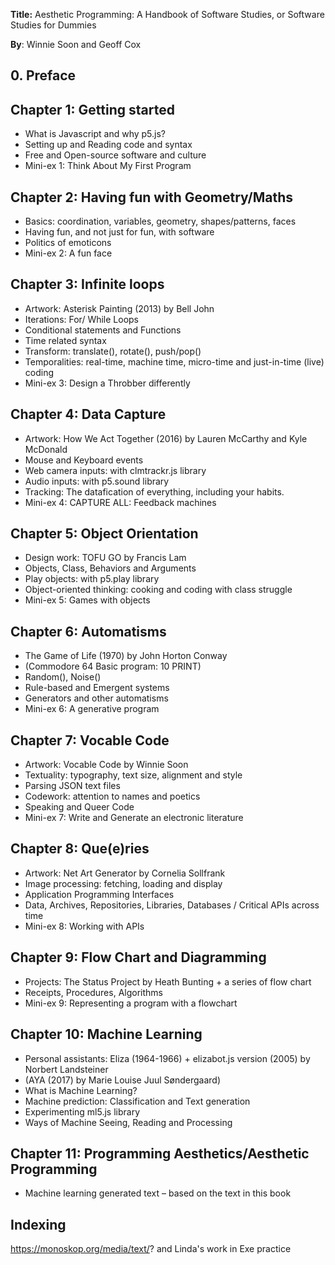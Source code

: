 **Title:** Aesthetic Programming: A Handbook of Software Studies, or Software Studies for Dummies

**By**: Winnie Soon and Geoff Cox

## 0. Preface

## Chapter 1: Getting started
* What is Javascript and why p5.js?
* Setting up and Reading code and syntax
* Free and Open-source software and culture
* Mini-ex 1: Think About My First Program

## Chapter 2: Having fun with Geometry/Maths
* Basics: coordination, variables, geometry, shapes/patterns, faces
* Having fun, and not just for fun, with software
* Politics of emoticons 
* Mini-ex 2: A fun face

## Chapter 3: Infinite loops
* Artwork: Asterisk Painting (2013) by Bell John
* Iterations: For/ While Loops
* Conditional statements and Functions
* Time related syntax
* Transform: translate(), rotate(), push/pop()
* Temporalities: real-time, machine time, micro-time and just-in-time (live) coding
* Mini-ex 3: Design a Throbber differently

## Chapter 4: Data Capture
* Artwork: How We Act Together (2016) by Lauren McCarthy and Kyle McDonald
* Mouse and Keyboard events
* Web camera inputs: with clmtrackr.js library
* Audio inputs: with p5.sound library
* Tracking: The datafication of everything, including your habits.
* Mini-ex 4: CAPTURE ALL: Feedback machines

## Chapter 5: Object Orientation
* Design work: TOFU GO by Francis Lam
* Objects, Class, Behaviors and Arguments
* Play objects: with p5.play library
* Object-oriented thinking: cooking and coding with class struggle 
* Mini-ex 5: Games with objects

## Chapter 6: Automatisms
* The Game of Life (1970) by John Horton Conway
* (Commodore 64 Basic program: 10 PRINT)
* Random(), Noise()
* Rule-based and Emergent systems
* Generators and other automatisms
* Mini-ex 6: A generative program

## Chapter 7: Vocable Code
* Artwork: Vocable Code by Winnie Soon
* Textuality: typography, text size, alignment and style
* Parsing JSON text files
* Codework: attention to names and poetics
* Speaking and Queer Code
* Mini-ex 7: Write and Generate an electronic literature

## Chapter 8: Que(e)ries
* Artwork: Net Art Generator by Cornelia Sollfrank
* Image processing: fetching, loading and display
* Application Programming Interfaces
* Data, Archives, Repositories, Libraries, Databases / Critical APIs across time
* Mini-ex 8: Working with APIs

## Chapter 9: Flow Chart and Diagramming
* Projects: The Status Project by Heath Bunting + a series of flow chart
* Receipts,  Procedures, Algorithms
* Mini-ex 9: Representing a program with a flowchart

## Chapter 10: Machine Learning
* Personal assistants: Eliza (1964-1966) + elizabot.js version (2005) by Norbert Landsteiner  
* (AYA (2017) by Marie Louise Juul Søndergaard)
* What is Machine Learning?
* Machine prediction: Classification and Text generation
* Experimenting ml5.js library
* Ways of Machine Seeing, Reading and Processing

## Chapter 11: Programming Aesthetics/Aesthetic Programming
* Machine learning generated text – based on the text in this book

## Indexing
https://monoskop.org/media/text/? and Linda's work in Exe practice
